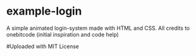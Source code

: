 # example-login
A simple animated login-system made with HTML and CSS.
All credits to onebitcode (initial inspiration and code help)

#Uploaded with MIT License
